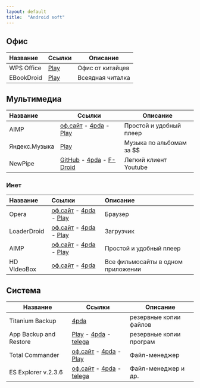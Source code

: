 ```yaml
---
layout: default
title:  "Android soft"
---
```


## Офис

**Название** | **Ссылки** | **Описание**	
:--- | --- | ---
WPS Office | [Play](#) | Офис от китайцев 
EBookDroid | [Play](#) | Всеядная читалка 



## Мультимедиа

**Название** | **Ссылки** | **Описание**  
:--- |--- | ---
AIMP | [оф.сайт](#) - [4pda](#) - [Play](#) | Простой и удобный плеер
Яндекс.Музыка | [Play](#) | Музыка по альбомам за $$
NewPipe | [GitHub](#) - [4pda](#) - [F-Droid](#) | Легкий клиент Youtube















### Инет

| **Название** | **Ссылки** | **Описание** |
| :--- | :--- | :---
| Opera | [оф.сайт](#) - [4pda](#) - [Play](#) | Браузер |
| LoaderDroid | [оф.сайт](#) - [4pda](#) - [Play](#) | Загрузчик |
| AIMP | [оф.сайт](#) - [4pda](#) - [Play](#) | Простой и удобный плеер |
| HD VIdeoBox | [оф.сайт](#) - [4pda](#) | Все фильмосайты в одном приложении |

## Система

**Название** | **Ссылки** | **Описание**
------------ | ---------- | ------------
Titanium Backup | [4pda](#) | резервные копии файлов
App Backup and Restore | [Play](#) - [4pda](#) - [telega](#) | резервные копии програм
Total Commander | [оф.сайт](#) - [4pda](#) - [Play](#) | Файл-менеджер
ES Explorer v.2.3.6  | [оф.сайт](#) - [4pda](#) - [telega](#) | Файл-менеджер и др.








<script>
function nnm(name){
window.open("http://nnm-club.me/forum/tracker.php?nm="+name);
}
</script>
